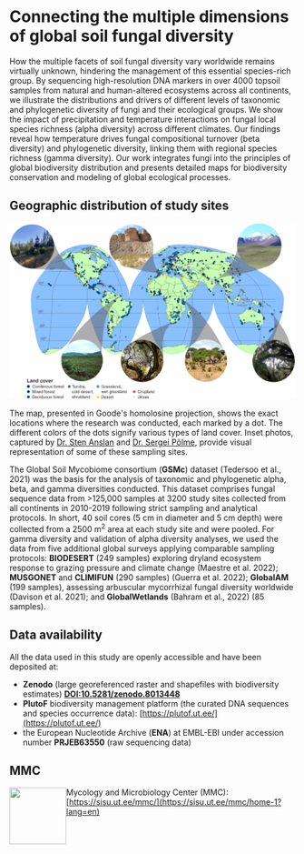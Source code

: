 # Connecting the multiple dimensions of global soil fungal diversity

How the multiple facets of soil fungal diversity vary worldwide remains virtually unknown, 
hindering the management of this essential species-rich group. 
By sequencing high-resolution DNA markers in over 4000 topsoil samples 
from natural and human-altered ecosystems across all continents, 
we illustrate the distributions and drivers of different levels of 
taxonomic and phylogenetic diversity of fungi and their ecological groups. 
We show the impact of precipitation and temperature interactions on fungal 
local species richness (alpha diversity) across different climates. 
Our findings reveal how temperature drives fungal compositional turnover (beta diversity) 
and phylogenetic diversity, linking them with regional species richness (gamma diversity). 
Our work integrates fungi into the principles of global biodiversity distribution 
and presents detailed maps for biodiversity conservation and modeling of global ecological processes.  

## Geographic distribution of study sites

![Sampling map](assets/Sampling_map.webp)  

The map, presented in Goode's homolosine projection, 
shows the exact locations where the research was conducted, each marked by a dot. 
The different colors of the dots signify various types of land cover. 
Inset photos, captured by 
[Dr. Sten Anslan](https://sisu.ut.ee/mmc/members?lang=en) and 
[Dr. Sergei Põlme](https://sisu.ut.ee/mmc/members?lang=en), 
provide visual representation of some of these sampling sites.  

The Global Soil Mycobiome consortium (**GSMc**) dataset (Tedersoo et al., 2021) 
was the basis for the analysis of taxonomic and phylogenetic alpha, beta, and gamma diversities conducted. 
This dataset comprises fungal sequence data from >125,000 samples at 3200 study sites 
collected from all continents in 2010-2019 following strict sampling and analytical protocols. 
In short, 40 soil cores (5 cm in diameter and 5 cm depth) were collected from a 
2500 m<sup>2</sup> area at each study site and were pooled. 
For gamma diversity and validation of alpha diversity analyses, 
we used the data from five additional global surveys applying comparable sampling protocols: 
**BIODESERT** (249 samples) exploring dryland ecosystem response to grazing pressure and climate change (Maestre et al. 2022); 
**MUSGONET** and **CLIMIFUN** (290 samples) (Guerra et al. 2022); 
**GlobalAM** (199 samples), assessing arbuscular mycorrhizal fungal diversity worldwide (Davison et al. 2021); 
and **GlobalWetlands** (Bahram et al., 2022) (85 samples).  

## Data availability

All the data used in this study are openly accessible and have been deposited at: 
- **Zenodo** (large georeferenced raster and shapefiles with biodiversity estimates) [**DOI:10.5281/zenodo.8013448**](https://zenodo.org/record/8013448)  
- **PlutoF** biodiversity management platform (the curated DNA sequences and species occurrence data): 
  [https://plutof.ut.ee/](https://plutof.ut.ee/)  
- the European Nucleotide Archive (**ENA**) at EMBL-EBI under accession number **PRJEB63550** (raw sequencing data)  

## MMC

<img align="left" width="100" height="100" src="https://avatars.githubusercontent.com/u/84702676?s=400&u=4f1a1f58692dce82adab933bd93419971c8ac14f&v=4">

Mycology and Microbiology Center (MMC): [https://sisu.ut.ee/mmc/](https://sisu.ut.ee/mmc/home-1?lang=en)  
